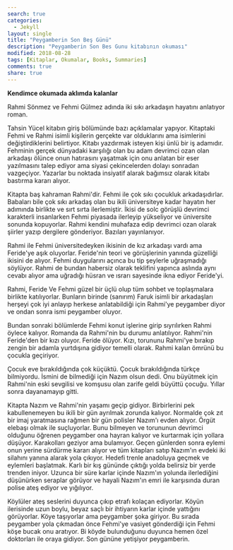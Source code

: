 ```yaml
---
search: true
categories: 
  - Jekyll
layout: single
title: "Peygamberin Son Beş Günü"
description: "Peygamberin Son Bes Gunu kitabının okuması"
modified: 2018-08-28
tags: [Kitaplar, Okumalar, Books, Summaries]
comments: true
share: true
---
```


**Kendimce okumada aklımda kalanlar**

Rahmi Sönmez ve Fehmi Gülmez adında iki sıkı arkadaşın hayatını anlatıyor roman.

Tahsin Yücel kitabın giriş bölümünde bazı açıklamalar yapıyor. Kitaptaki Fehmi ve Rahmi isimli kişilerin gerçekte var olduklarını ama isimlerini değiştirdiklerini belirtiyor. Kitabı yazdırmak isteyen kişi ünlü bir iş adamıdır. Fehminin gerçek dünyadaki karşılığı olan bu adam devrimci ozan olan arkadaşı ölünce onun hatırasını yaşatmak için onu anlatan bir eser yazılmasını talep ediyor ama siyasi çekincelerden dolayı sonradan vazgeçiyor. Yazarlar bu noktada insiyatif alarak bağımsız olarak kitabı bastırma kararı alıyor.

Kitapta baş kahraman Rahmi'dir. Fehmi ile çok sıkı çocukluk arkadaşıdırlar. Babaları bile çok sıkı arkadaş olan bu ikili üniversiteye kadar hayatın her adımında birlikte ve sırt sırta ilerlemiştir. İkisi de solc görüşlü devrimci karakterli insanlarken Fehmi piyasada ilerleyip yükseliyor ve üniversite sonunda kopuyorlar. Rahmi kendini muhafaza edip devrimci ozan olarak şiirler yazıp dergilere gönderiyor. Bazıları yayınlanıyor.

Rahmi ile Fehmi üniversitedeyken ikisinin de kız arkadaşı vardı ama Feride'ye aşık oluyorlar. Feride'nin teori ve görüşlerinin yanında güzelliği ikisini de alıyor. Fehmi duygularını açınca bu tip şeylerle uğraşmadığı söylüyor. Rahmi de bundan habersiz olarak teklifini yapınca aslında aynı cevabı alıyor ama uğradığı hüsran ve ısrarı sayesinde ikna ediyor Feride'yi. 

Rahmi, Feride Ve Fehmi güzel bir üçlü olup tüm sohbet ve toplaşmalara birlikte katılıyorlar. Bunların birinde (sanırım) Faruk isimli bir arkadaşları herşeyi çok iyi anlayıp herkese anlatabildiği için Rahmi'ye peygamber diyor ve ondan sonra ismi peygamber oluyor.

Bundan sonraki bölümlerde Fehmi konut işlerine girip sıyrılırken Rahmi öylece kalıyor. Romanda da Rahmi'nin bu durumu anlatılıyor. Rahmi'nin Feride'den bir kızı oluyor. Feride ölüyor. Kızı, torununu Rahmi'ye bırakıp zengin bir adamla yurtdışına gidiyor temelli olarak. Rahmi kalan ömrünü bu çocukla geçiriyor.

Çocuk eve bırakıldığında çok küçüktü. Çocuk bırakıldığında türkçe bilmiyordu. İsmini de bilmediği için Nazım olsun dedi. Onu büyütmek için Rahmi'nin eski sevgilisi ve komşusu olan zarife geldi büyüttü çocuğu. Yıllar sonra dayanamayıp gitti.

Kitapta Nazım ve Rahmi'nin yaşamı geçip gidiyor. Birbirlerini pek kabullenemeyen bu ikili bir gün ayrılmak zorunda kalıyor. Normalde çok zıt bir imaj yaratmasına rağmen bir gün polisler Nazım'ı evden alıyor. Örgüt elebaşı olmak ile suçluyorlar. Bunu bilmeyen ve torununun devrimci olduğunu öğrenen peygamber ona hayran kalıyor ve kurtarmak için yollara düşüyor. Karakolları geziyor ama bulamıyor. Geçen günlerden sonra eylemi onun yerine sürdürme kararı alıyor ve tüm kitapları satıp Nazım'ın evdeki iki silahını yanına alarak yola çıkıyor. Hedefi trenle anadoluya geçmek ve eylemleri başlatmak. Karlı bir kış gününde çıktığı yolda belirsiz bir yerde trenden iniyor. Uzunca bir süre karlar içinde Nazım'ın yolunda ilerlediğini düşünürken seraplar görüyor ve hayali Nazım'ın emri ile karşısında duran polise ateş ediyor ve yığılıyor.

Köylüler ateş seslerini duyunca çıkıp etrafı kolaçan ediyorlar. Köyün ilerisinde uzun boylu, beyaz saçlı bir ihtiyarın karlar içinde yattığını görüyorlar. Köye taşıyorlar ama peygamber şoka giriyor. Bu sırada peygamber yola çıkmadan önce Fehmi'ye vasiyet gönderdiği için Fehmi köşe bucak onu aratıyor. Bi köyde bulunduğunu duyunca hemen özel doktorları ile oraya gidiyor. Son gününe yetişiyor peygamberin.